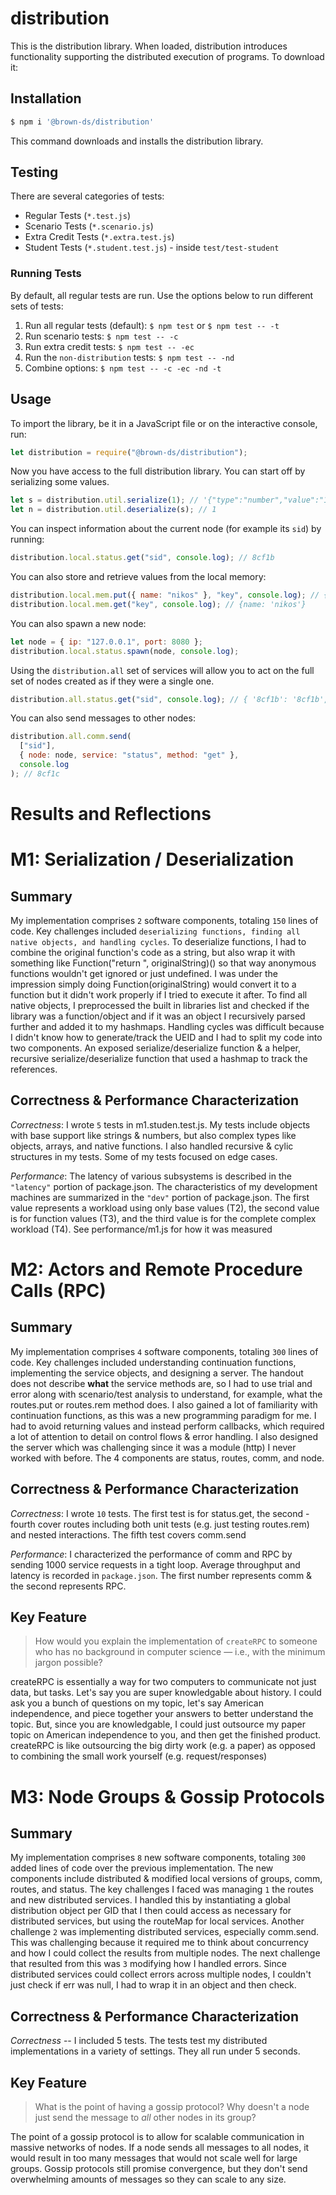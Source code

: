 # distribution

This is the distribution library. When loaded, distribution introduces functionality supporting the distributed execution of programs. To download it:

## Installation

```sh
$ npm i '@brown-ds/distribution'
```

This command downloads and installs the distribution library.

## Testing

There are several categories of tests:

- Regular Tests (`*.test.js`)
- Scenario Tests (`*.scenario.js`)
- Extra Credit Tests (`*.extra.test.js`)
- Student Tests (`*.student.test.js`) - inside `test/test-student`

### Running Tests

By default, all regular tests are run. Use the options below to run different sets of tests:

1. Run all regular tests (default): `$ npm test` or `$ npm test -- -t`
2. Run scenario tests: `$ npm test -- -c`
3. Run extra credit tests: `$ npm test -- -ec`
4. Run the `non-distribution` tests: `$ npm test -- -nd`
5. Combine options: `$ npm test -- -c -ec -nd -t`

## Usage

To import the library, be it in a JavaScript file or on the interactive console, run:

```js
let distribution = require("@brown-ds/distribution");
```

Now you have access to the full distribution library. You can start off by serializing some values.

```js
let s = distribution.util.serialize(1); // '{"type":"number","value":"1"}'
let n = distribution.util.deserialize(s); // 1
```

You can inspect information about the current node (for example its `sid`) by running:

```js
distribution.local.status.get("sid", console.log); // 8cf1b
```

You can also store and retrieve values from the local memory:

```js
distribution.local.mem.put({ name: "nikos" }, "key", console.log); // {name: 'nikos'}
distribution.local.mem.get("key", console.log); // {name: 'nikos'}
```

You can also spawn a new node:

```js
let node = { ip: "127.0.0.1", port: 8080 };
distribution.local.status.spawn(node, console.log);
```

Using the `distribution.all` set of services will allow you to act
on the full set of nodes created as if they were a single one.

```js
distribution.all.status.get("sid", console.log); // { '8cf1b': '8cf1b', '8cf1c': '8cf1c' }
```

You can also send messages to other nodes:

```js
distribution.all.comm.send(
  ["sid"],
  { node: node, service: "status", method: "get" },
  console.log
); // 8cf1c
```

# Results and Reflections

# M1: Serialization / Deserialization

## Summary

My implementation comprises `2` software components, totaling `150` lines of code. Key challenges included `deserializing functions, finding all native objects, and handling cycles`. To deserialize functions, I had to combine the original function's code as a string, but also wrap it with something like Function("return ", originalString)() so that way anonymous functions wouldn't get ignored or just undefined. I was under the impression simply doing Function(originalString) would convert it to a function but it didn't work properly if I tried to execute it after. To find all native objects, I preprocessed the built in libraries list and checked if the library was a function/object and if it was an object I recursively parsed further and added it to my hashmaps. Handling cycles was difficult because I didn't know how to generate/track the UEID and I had to split my code into two components. An exposed serialize/deserialize function & a helper, recursive serialize/deserialize function that used a hashmap to track the references.

## Correctness & Performance Characterization

_Correctness_: I wrote `5` tests in m1.studen.test.js. My tests include objects with base support like strings & numbers, but also complex types like objects, arrays,
and native functions. I also handled recursive & cylic structures in my tests. Some of my tests focused on edge cases.

_Performance_: The latency of various subsystems is described in the `"latency"` portion of package.json. The characteristics of my development machines are summarized in the `"dev"` portion of package.json. The first value represents a workload using only base values (T2), the second value is for function values (T3), and the third value is for the complete complex workload (T4). See performance/m1.js for how it was measured

# M2: Actors and Remote Procedure Calls (RPC)

## Summary

My implementation comprises `4` software components, totaling `300` lines of code. Key challenges included understanding continuation functions, implementing the service objects, and designing a server. The handout does not describe **what** the service methods are, so I had to use trial and error along with scenario/test analysis to understand, for example, what the routes.put or routes.rem method does. I also gained a lot of familiarity with continuation functions, as this was a new programming paradigm for me. I had to avoid returning values and instead perform callbacks, which required a lot of attention to detail on control flows & error handling. I also designed the server which was challenging since it was a module (http) I never worked with before. The 4 components are status, routes, comm, and node.

## Correctness & Performance Characterization

_Correctness_: I wrote `10` tests. The first test is for status.get, the second - fourth cover routes including both unit tests (e.g. just testing routes.rem) and nested interactions. The fifth test covers comm.send

_Performance_: I characterized the performance of comm and RPC by sending 1000 service requests in a tight loop. Average throughput and latency is recorded in `package.json`. The first number represents comm & the second represents RPC.

## Key Feature

> How would you explain the implementation of `createRPC` to someone who has no background in computer science — i.e., with the minimum jargon possible?

createRPC is essentially a way for two computers to communicate not just data, but tasks. Let's say you are super knowledgable about history. I could ask you a bunch of questions on my topic, let's say American independence, and piece together your answers to better understand the topic. But, since you are knowledgable, I could just outsource my paper topic on American independence to you, and then get the finished product. createRPC is like outsourcing the big dirty work (e.g. a paper) as opposed to combining the small work yourself (e.g. request/responses)

# M3: Node Groups & Gossip Protocols

## Summary

My implementation comprises `8` new software components, totaling `300` added lines of code over the previous implementation. The new components include distributed & modified local versions of groups, comm, routes, and status. The key challenges I faced was managing `1` the routes and new distributed services. I handled this by instantiating a global distribution object per GID that I then could access as necessary for distributed services, but using the routeMap for local services. Another challenge `2` was implementing distributed services, especially comm.send. This was challenging because it required me to think about concurrency and how I could collect the results from multiple nodes. The next challenge that resulted from this was `3` modifying how I handled errors. Since distributed services could collect errors across multiple nodes, I couldn't just check if err was null, I had to wrap it in an object and then check.

## Correctness & Performance Characterization

_Correctness_ -- I included 5 tests. The tests test my distributed implementations in a variety of settings. They all run under 5 seconds.

## Key Feature

> What is the point of having a gossip protocol? Why doesn't a node just send the message to _all_ other nodes in its group?

The point of a gossip protocol is to allow for scalable communication in massive networks of nodes. If a node sends all messages to all nodes, it would result in too many messages that would not scale well for large groups. Gossip protocols still promise convergence, but they don't send overwhelming amounts of messages so they can scale to any size.
